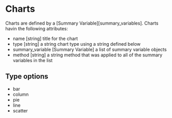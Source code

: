 Charts
========

Charts are defined by a  [Summary Variable][summary_variables]. Charts havin the following attributes:

* name [string] title for the chart
* type [string] a string chart type using a string defined below
* summary_variable [Summary Variable] a list of summary variable objects
* method [string] a string method that was applied to all of the summary variables in the list

Type options
------------------
* bar
* column
* pie
* line
* scatter
